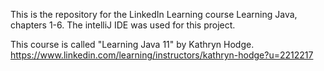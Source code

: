 This is the repository for the LinkedIn Learning course Learning Java, chapters 1-6. 
The intelliJ IDE was used for this project.

This course is called "Learning Java 11" by Kathryn Hodge. 
https://www.linkedin.com/learning/instructors/kathryn-hodge?u=2212217
